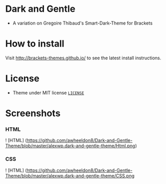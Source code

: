 # Dark and Gentle
* A variation on Gregoire Thibaud's Smart-Dark-Theme for Brackets

# How to install
Visit http://brackets-themes.github.io/ to see the latest install instructions.

# License
* Theme under MIT license [`LICENSE`](LICENSE)

# Screenshots

### HTML
! [HTML] (https://github.com/awheeldon8/Dark-and-Gentle-Theme/blob/master/alexwp.dark-and-gentle-theme/Html.png)

### CSS
! [HTML] (https://github.com/awheeldon8/Dark-and-Gentle-Theme/blob/master/alexwp.dark-and-gentle-theme/CSS.png
